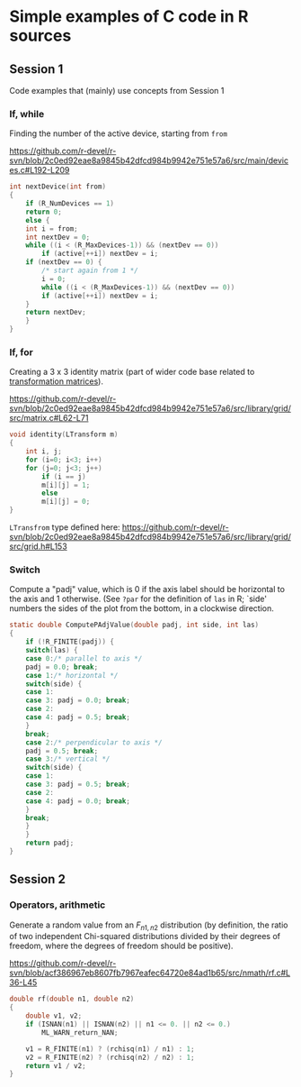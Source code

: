# Simple examples of C code in R sources

## Session 1

Code examples that (mainly) use concepts from Session 1

### If, while

Finding the number of the active device, starting from `from`

https://github.com/r-devel/r-svn/blob/2c0ed92eae8a9845b42dfcd984b9942e751e57a6/src/main/devices.c#L192-L209

```c
int nextDevice(int from)
{
    if (R_NumDevices == 1)
	return 0;
    else {
	int i = from;
	int nextDev = 0;
	while ((i < (R_MaxDevices-1)) && (nextDev == 0))
	    if (active[++i]) nextDev = i;
	if (nextDev == 0) {
	    /* start again from 1 */
	    i = 0;
	    while ((i < (R_MaxDevices-1)) && (nextDev == 0))
		if (active[++i]) nextDev = i;
	}
	return nextDev;
    }
}
```

### If, for

Creating a 3 x 3 identity matrix (part of wider code base related to [transformation matrices](https://en.wikipedia.org/wiki/Transformation_matrix)). 

https://github.com/r-devel/r-svn/blob/2c0ed92eae8a9845b42dfcd984b9942e751e57a6/src/library/grid/src/matrix.c#L62-L71

```c
void identity(LTransform m) 
{
    int i, j;
    for (i=0; i<3; i++) 
	for (j=0; j<3; j++)
	    if (i == j)
		m[i][j] = 1;
	    else
		m[i][j] = 0;
}
```

`LTransfrom` type defined here: https://github.com/r-devel/r-svn/blob/2c0ed92eae8a9845b42dfcd984b9942e751e57a6/src/library/grid/src/grid.h#L153

### Switch 

Compute a "padj" value, which is 0 if the axis label should be horizontal to the axis and 1 otherwise. (See `?par` for the definition of `las` in R; 
`side' numbers the sides of the plot from the bottom, in a clockwise direction.

```c
static double ComputePAdjValue(double padj, int side, int las)
{
    if (!R_FINITE(padj)) {
    switch(las) {
    case 0:/* parallel to axis */
	padj = 0.0; break;
    case 1:/* horizontal */
	switch(side) {
	case 1:
	case 3: padj = 0.0; break;
	case 2:
	case 4: padj = 0.5; break;
	}
	break;
    case 2:/* perpendicular to axis */
	padj = 0.5; break;
    case 3:/* vertical */
	switch(side) {
	case 1:
	case 3: padj = 0.5; break;
	case 2:
	case 4: padj = 0.0; break;
	}
	break;
    }
    }
    return padj;
}
```

## Session 2

### Operators, arithmetic 

Generate a random value from an $F_{n1, n2}$ distribution (by definition, the ratio of two independent Chi-squared 
distributions divided by their degrees of freedom, where the degrees of freedom should be positive). 

https://github.com/r-devel/r-svn/blob/acf386967eb8607fb7967eafec64720e84ad1b65/src/nmath/rf.c#L36-L45

```c
double rf(double n1, double n2)
{
    double v1, v2;
    if (ISNAN(n1) || ISNAN(n2) || n1 <= 0. || n2 <= 0.)
        ML_WARN_return_NAN;

    v1 = R_FINITE(n1) ? (rchisq(n1) / n1) : 1;
    v2 = R_FINITE(n2) ? (rchisq(n2) / n2) : 1;
    return v1 / v2;
}
```
